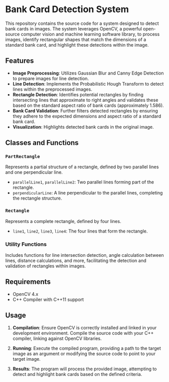 # Bank Card Detection System

This repository contains the source code for a system designed to detect bank cards in images. The system leverages OpenCV, a powerful open-source computer vision and machine learning software library, to process images, identify rectangular shapes that match the dimensions of a standard bank card, and highlight these detections within the image.

## Features

- **Image Preprocessing**: Utilizes Gaussian Blur and Canny Edge Detection to prepare images for line detection.
- **Line Detection**: Implements the Probabilistic Hough Transform to detect lines within the preprocessed images.
- **Rectangle Detection**: Identifies potential rectangles by finding intersecting lines that approximate to right angles and validates these based on the standard aspect ratio of bank cards (approximately 1.586).
- **Bank Card Validation**: Further filters detected rectangles by ensuring they adhere to the expected dimensions and aspect ratio of a standard bank card.
- **Visualization**: Highlights detected bank cards in the original image.

## Classes and Functions

### `PartRectangle`

Represents a partial structure of a rectangle, defined by two parallel lines and one perpendicular line.

- `parallelLine1`, `parallelLine2`: Two parallel lines forming part of the rectangle.
- `perpendicularLine`: A line perpendicular to the parallel lines, completing the rectangle structure.

### `Rectangle`

Represents a complete rectangle, defined by four lines.

- `line1`, `line2`, `line3`, `line4`: The four lines that form the rectangle.

### Utility Functions

Includes functions for line intersection detection, angle calculation between lines, distance calculations, and more, facilitating the detection and validation of rectangles within images.

## Requirements

- OpenCV 4.x
- C++ Compiler with C++11 support

## Usage

1. **Compilation**: Ensure OpenCV is correctly installed and linked in your development environment. Compile the source code with your C++ compiler, linking against OpenCV libraries.

2. **Running**: Execute the compiled program, providing a path to the target image as an argument or modifying the source code to point to your target image.

3. **Results**: The program will process the provided image, attempting to detect and highlight bank cards based on the defined criteria.
